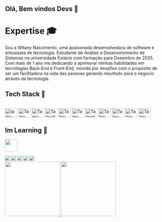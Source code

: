 
## Olá, Bem vindos Devs 👋

# Expertise 🎓
Sou a Witany Nascimento, uma apaixonada desenvolvedora de software e entusiasta de tecnologia. 
Estudante de Análise e Desenvolvimento de Sistemas na universidade Estácio com formação para Dezembro de 2025. Com mais de 1 ano me dedicando a aprimorar minhas habilidades em tecnologias Back-End e Front-End, movida por desafios com o propósito de ser um facilitadora na vida das pessoas gerando resultado para o negocio através da tecnologia. 

## Tech Stack 🚀

<div style="display: inline_block"><br>
<img align="center" alt="tany-java" height="30" width="40" src="https://cdn.jsdelivr.net/gh/devicons/devicon/icons/java/java-original.svg">
<img align="center" alt="Tany-css" height="30" width="40" src="https://cdn.jsdelivr.net/gh/devicons/devicon/icons/css3/css3-original.svg">
<img align="center" alt="Tany-git" height="30" width="40" src="https://cdn.jsdelivr.net/gh/devicons/devicon/icons/git/git-original.svg">
<img align="center" alt="Tany-js" height="30" width="40" src="https://cdn.jsdelivr.net/gh/devicons/devicon/icons/javascript/javascript-original.svg">
<img align="center" alt="Tany-html" height="30" width="40" src="https://cdn.jsdelivr.net/gh/devicons/devicon/icons/html5/html5-original.svg">
<img align="center" alt="Tany-sql" height="30" width="40" src="https://cdn.jsdelivr.net/gh/devicons/devicon/icons/mysql/mysql-original.svg" width="40">
<img align="center" alt="Tanyvscode" height="30" width="40" src="https://cdn.jsdelivr.net/gh/devicons/devicon/icons/vscode/vscode-original.svg" width="40" >
<img align="center" alt="Tany-php" height="30" width="40" src="https://cdn.jsdelivr.net/gh/devicons/devicon@latest/icons/php/php-original.svg" />
<img align="center" alt="Tany-linux" height="30" width="40" src="https://cdn.jsdelivr.net/gh/devicons/devicon@latest/icons/linux/linux-original.svg" />
<img align="center" alt="Tany-docker" height="30" width="40" src="https://cdn.jsdelivr.net/gh/devicons/devicon@latest/icons/docker/docker-original.svg" />
<img align="center" alt="Tany-COmposer" height="30" width="40" src="https://cdn.jsdelivr.net/gh/devicons/devicon@latest/icons/composer/composer-original.svg" />

          
## Im Learning 🎯

<img loading="lazy"
src="https://cdn.jsdelivr.net/gh/devicons/devicon/icons/angularjs/angularjs-original.svg" width="40" height="40" />

<div> 
  <a href="https://www.youtube.com/channel/UCh2CBaBpimISKCYycs9sIGg" target="_blank"><img src="https://img.shields.io/badge/YouTube-FF0000?style=for-the-badge&logo=youtube&logoColor=white" target="_blank"></a>
  <a href="https://instagram.com/tanywii" target="_blank"><img src="https://img.shields.io/badge/-Instagram-%23E4405F?style=for-the-badge&logo=instagram&logoColor=white" target="_blank"></a>
  <a href="https://discord.com/channels/@tanywii" target="_blank"><img src="https://img.shields.io/badge/Discord-7289DA?style=for-the-badge&logo=discord&logoColor=white" target="_blank"></a> 
  <a href = "mailto:tanywiin@gmail.com"><img src="https://img.shields.io/badge/-Gmail-%23333?style=for-the-badge&logo=gmail&logoColor=white" target="_blank"></a>
  <a href="https://www.linkedin.com/in/witany-nascimento-8344bb288/" target="_blank"><img src="https://img.shields.io/badge/-LinkedIn-%230077B5?style=for-the-badge&logo=linkedin&logoColor=white" target="_blank"></a> 
  
</div>

<div>
<a href="https://github.com/tanywii">
<img loading="lazy" height="180em" src="https://github-readme-stats.vercel.app/api/top-langs/ 
username=tanywii&layout=compact&langs_count=7&theme=dracula"/>
  
<img loading="lazy" height="180em" src="https://github-readme-stats.vercel.app/api?username=tanywii&show_icons=true&theme=dracula&include_all_commits=true&count_private=true"/>
</div>
          
          
          
          
